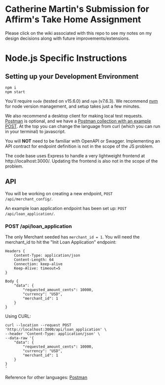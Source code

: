 # Catherine Martin's Submission for Affirm's Take Home Assignment

Please click on the wiki associated with this repo to see my notes on my design decisions along with future improvements/extensions. 

# Node.js Specific Instructions


## Setting up your Development Environment
```
npm i
npm start
```

You'll require `node` (tested on v15.6.0) and `npm` (v7.6.3). We recommend [nvm](https://github.com/nvm-sh/nvm) for node version management, and setup takes just a few minutes. 

We also recommend a desktop client for making local test requests. [Postman](https://www.postman.com/downloads/) is optional, and we have a [Postman collection with an example POST](https://documenter.getpostman.com/view/13975560/TzCV2PK6). At the top you can change the language from curl (which you can run in your terminal) to javascript.

You will **NOT** need to be familiar with OpenAPI or Swagger. Implementing an API contract for endpoint definition is not in the scope of the JS problem.

The code base uses Express to handle a very lightweight frontend at http://localhost:3000/. Updating the frontend is also not in the scope of the problem.

## API 

You will be working on creating a new endpoint, `POST /api/merchant_config/`. 

An example loan application endpoint has been set up: `POST /api/loan_application/`.

### POST /api/loan_application

The only Merchant seeded has `merchant_id = 1`. You will need the merchant_id to hit the "Init Loan Application" endpoint:
```
Headers {
    Content-Type: application/json
    Content-Length: 64
    Connection: keep-alive
    Keep-Alive: timeout=5
}

Body {
    "data": {
        "requested_amount_cents": 10000,
        "currency": "USD",
        "merchant_id": 1
    }
}
```

Using CURL:

```
curl --location --request POST 'http://localhost:3000/api/loan_application' \
--header 'Content-Type: application/json' \
--data-raw '{
    "data": {
        "requested_amount_cents": 10000,
        "currency": "USD",
        "merchant_id": 1
    }
}
'
```

Reference for other languages: [Postman](https://documenter.getpostman.com/view/13975560/TzCV2PK6)